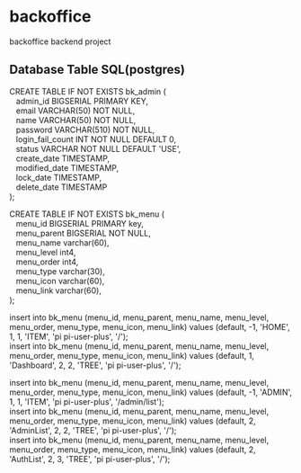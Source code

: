 <h1>backoffice</h1>
<p>backoffice backend project</p>

<h2>Database Table SQL(postgres)</h2>
<p>
CREATE TABLE IF NOT EXISTS bk_admin ( <br/>
&nbsp&nbsp admin_id BIGSERIAL PRIMARY KEY, <br/>
&nbsp&nbsp email VARCHAR(50) NOT NULL, <br/>
&nbsp&nbsp name VARCHAR(50) NOT NULL, <br/>
&nbsp&nbsp password VARCHAR(510) NOT NULL, <br/>
&nbsp&nbsp login_fail_count INT NOT NULL DEFAULT 0, <br/>
&nbsp&nbsp status VARCHAR NOT NULL DEFAULT 'USE', <br/>
&nbsp&nbsp create_date TIMESTAMP, <br/>
&nbsp&nbsp modified_date TIMESTAMP, <br/>
&nbsp&nbsp lock_date TIMESTAMP, <br/>
&nbsp&nbsp delete_date TIMESTAMP <br/>
);
</p>

<p>
CREATE TABLE IF NOT EXISTS bk_menu ( <br/>
&nbsp&nbsp menu_id BIGSERIAL PRIMARY key, <br/>
&nbsp&nbsp menu_parent BIGSERIAL NOT NULL, <br/>
&nbsp&nbsp menu_name varchar(60), <br/>
&nbsp&nbsp menu_level int4, <br/>
&nbsp&nbsp menu_order int4, <br/>
&nbsp&nbsp menu_type varchar(30), <br/>
&nbsp&nbsp menu_icon varchar(60), <br/>
&nbsp&nbsp menu_link varchar(60), <br/>
);
</p>

<p>
insert into bk_menu (menu_id, menu_parent, menu_name, menu_level, menu_order, menu_type, menu_icon, menu_link)
values (default, -1, 'HOME', 1, 1, 'ITEM', 'pi pi-user-plus', '/'); <br/>
insert into bk_menu (menu_id, menu_parent, menu_name, menu_level, menu_order, menu_type, menu_icon, menu_link)
values (default, 1, 'Dashboard', 2, 2, 'TREE', 'pi pi-user-plus', '/');<br/>

insert into bk_menu (menu_id, menu_parent, menu_name, menu_level, menu_order, menu_type, menu_icon, menu_link)
values (default, -1, 'ADMIN', 1, 1, 'ITEM', 'pi pi-user-plus', '/admin/list');<br/>
insert into bk_menu (menu_id, menu_parent, menu_name, menu_level, menu_order, menu_type, menu_icon, menu_link)
values (default, 2, 'AdminList', 2, 2, 'TREE', 'pi pi-user-plus', '/');<br/>
insert into bk_menu (menu_id, menu_parent, menu_name, menu_level, menu_order, menu_type, menu_icon, menu_link)
values (default, 2, 'AuthList', 2, 3, 'TREE', 'pi pi-user-plus', '/');<br/>
</p>


